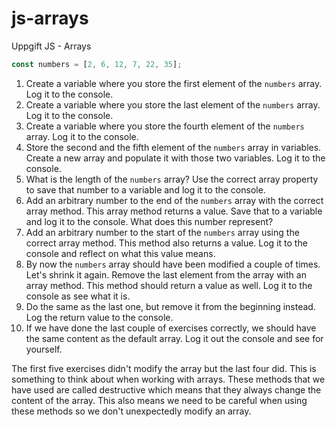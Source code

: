 # js-arrays

Uppgift JS - Arrays

```js
const numbers = [2, 6, 12, 7, 22, 35];
```

1. Create a variable where you store the first element of the `numbers` array. Log it to the console.
2. Create a variable where you store the last element of the `numbers` array. Log it to the console.
3. Create a variable where you store the fourth element of the `numbers` array. Log it to the console.
4. Store the second and the fifth element of the `numbers` array in variables. Create a new array and populate it with those two variables. Log it to the console.
5. What is the length of the `numbers` array? Use the correct array property to save that number to a variable and log it to the console.
6. Add an arbitrary number to the end of the `numbers` array with the correct array method. This array method returns a value. Save that to a variable and log it to the console. What does this number represent?
7. Add an arbitrary number to the start of the `numbers` array using the correct array method. This method also returns a value. Log it to the console and reflect on what this value means.
8. By now the `numbers` array should have been modified a couple of times. Let's shrink it again. Remove the last element from the array with an array method. This method should return a value as well. Log it to the console as see what it is.
9. Do the same as the last one, but remove it from the beginning instead. Log the return value to the console.
10. If we have done the last couple of exercises correctly, we should have the same content as the default array. Log it out the console and see for yourself.

The first five exercises didn't modify the array but the last four did. This is something to think about when working with arrays. These methods that we have used are called destructive which means that they always change the content of the array. This also means we need to be careful when using these methods so we don't unexpectedly modify an array.

